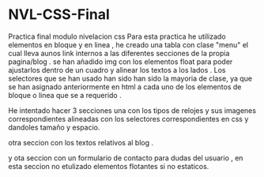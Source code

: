 # NVL-CSS-Final
Practica final modulo nivelacion css
Para esta practica he utilizado elementos en bloque y en linea , he creado una tabla con clase "menu" el cual lleva aunos link internos a las diferentes secciones de la propia pagina/blog . 
se han añadido img con los elementos float para poder ajustarlos dentro de un cuadro y alinear los textos a los lados . 
Los selectores que se han usado han sido han sido la mayoria de clase, ya que se han asignado anteriormente en html a cada uno de los elementos de bloque o linea que se a requerido  . 

He intentado hacer 3 secciones una con los tipos de relojes y sus imagenes correspondientes alineadas con los selectores correspondientes en css y dandoles tamaño y espacio. 

otra seccion con los textos relativos al blog . 

y ota seccion con un formulario de contacto para dudas del usuario , en esta seccion no etulizado elementos flotantes si no estaticos. 



